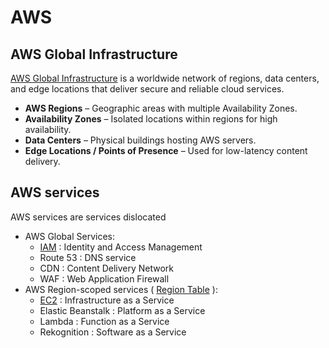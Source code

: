 # AWS

## AWS Global Infrastructure

[AWS Global Infrastructure](/docs/cloud/aws/global-infrastucture/index.md) is a worldwide network of regions, data centers, and edge locations that deliver secure and reliable cloud services.

- **AWS Regions** – Geographic areas with multiple Availability Zones.
- **Availability Zones** – Isolated locations within regions for high availability.
- **Data Centers** – Physical buildings hosting AWS servers.
- **Edge Locations / Points of Presence** – Used for low-latency content delivery.

## AWS services

AWS services are services dislocated

- AWS Global Services:
  - [IAM](/docs/cloud/aws/services/iam.md) : Identity and Access Management
  - Route 53 : DNS service
  - CDN : Content Delivery Network
  - WAF : Web Application Firewall
- AWS Region-scoped services ( [Region Table](https://aws.amazon.com/about-aws/global-infrastructure/regional-product-services/) ):
  - [EC2](/docs/cloud/aws/services/ec2.md) : Infrastructure as a Service
  - Elastic Beanstalk : Platform as a Service
  - Lambda : Function as a Service
  - Rekognition : Software as a Service


